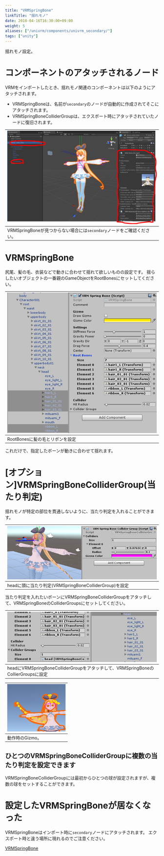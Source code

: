 ```yaml
---
title: "VRMSpringBone"
linkTitle: "揺れモノ"
date: 2018-04-16T16:30:00+09:00
weight: 5
aliases: ["/univrm/components/univrm_secondary/"]
tags: ["unity"]
---
```


揺れモノ設定。

# コンポーネントのアタッチされるノード
VRMをインポートしたとき、揺れモノ関連のコンポーネントは以下のようにアタッチされます。

* VRMSpringBoneは、名前が```secondary```のノードが自動的に作成されてそこにアタッチされます。
* VRMSpringBoneColliderGroupは、エクスポート時にアタッチされていたノードに復旧されます。

| ![img](/_static/images/vrm/vrm_settings.png)                             |
|--------------------------------------------------------------------------|
| VRMSpringBoneが見つからない場合には``secondary``ノードをご確認ください。 |

# VRMSpringBone
尻尾、髪の毛、衣装などで動きに合わせて揺れて欲しいものの設定です。
揺らしたいオブジェクトの一番親のGameObjectをRootBonesにセットしてください。

| ![lookat](/_static/images/vrm/VRMSpringBone.png) |
|--------------------------------------------------|
| RootBonesに髪の毛とリボンを設定                  |

これだけで、指定したボーンが動きに合わせて揺れます。

# [オプション]VRMSpringBoneColliderGroup(当たり判定)
揺れモノが特定の部位を貫通しないように、当たり判定を入れることができます。

| ![collider](/_static/images/vrm/collider.png)          |
|--------------------------------------------------------|
| headに頭に当たり判定(VRMSpringBoneColliderGroup)を設定 |

当たり判定を入れたいボーンにVRMSpringBoneColliderGroupをアタッチして、VRMSpringBoneのColliderGroupsにセットしてください。

| ![set_collider](/_static/images/vrm/set_collider.png)                              |
|------------------------------------------------------------------------------------|
| headにVRMSpringBoneColliderGroupをアタッチして、VRMSpringBoneのCollierGroupsに設定 |

| ![gizmo](/_static/images/vrm/spring_gizmo.png) |
|-----------------------------------------------|
| 動作時のGizmo。                               |

## ひとつのVRMSpringBoneColliderGroupに複数の当たり判定を設定できます
VRMSpringBoneColliderGroupには最初からひとつの球が設定されますが、複数の球をセットすることができます。

# 設定したVRMSpringBoneが居なくなった
VRMSpringBoneはインポート時に```secondary```ノードにアタッチされます。
エクスポート時と違う場所に現れるのでご注意ください。

[VRMSpringBone](/univrm/springbone/univrm_secondary#コンポーネントのアタッチされるノード)
